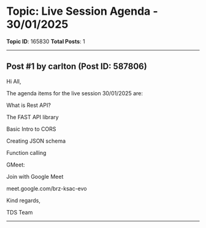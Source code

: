 # Topic: Live Session Agenda - 30/01/2025
**Topic ID**: 165830
**Total Posts**: 1

---

## Post #1 by carlton (Post ID: 587806)
Hi All,


The agenda items for the live session 30/01/2025 are:




What is Rest API?


The FAST API library


Basic Intro to CORS


Creating JSON schema


Function calling




GMeet: 


Join with Google Meet


meet.google.com/brz-ksac-evo


Kind regards,

TDS Team

---
